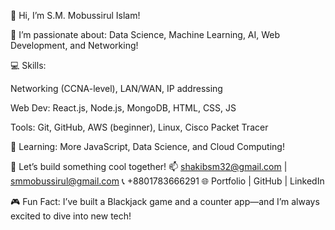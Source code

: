 👋 Hi, I’m S.M. Mobussirul Islam!

🌟 I’m passionate about:
Data Science, Machine Learning, AI, Web Development, and Networking!

💻 Skills:

Networking (CCNA-level), LAN/WAN, IP addressing

Web Dev: React.js, Node.js, MongoDB, HTML, CSS, JS

Tools: Git, GitHub, AWS (beginner), Linux, Cisco Packet Tracer

🚀 Learning:
More JavaScript, Data Science, and Cloud Computing!

🤝 Let’s build something cool together!
📫 shakibsm32@gmail.com | smmobussirul@gmail.com
📞 +8801783666291
🌐 Portfolio | GitHub | LinkedIn

🎮 Fun Fact:
I’ve built a Blackjack game and a counter app—and I’m always excited to dive into new tech!

